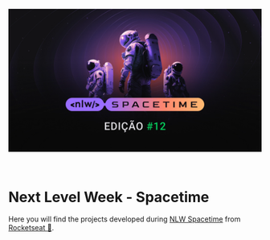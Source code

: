 <p align="center">
    <img alt="NLW Spacetime" title="NLW Spacetime" src=".github/nlw-spacetime.png" />
</p>
<br>

# Next Level Week - Spacetime

Here you will find the projects developed during [NLW Spacetime](https://github.com/luizwhite/nlw-spacetime-ignite) from [Rocketseat 🚀](https://rocketseat.com.br).

